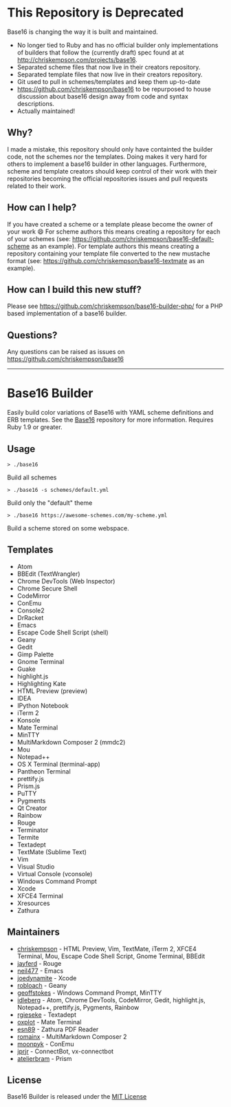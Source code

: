 # This Repository is Deprecated
Base16 is changing the way it is built and maintained.

- No longer tied to Ruby and has no official builder only implementations of builders that follow the (currently draft) spec found at at http://chriskempson.com/projects/base16.
- Separated scheme files that now live in their creators repository.
- Separated template files that now live in their creators repository.
- Git used to pull in schemes/templates and keep them up-to-date
- https://github.com/chriskempson/base16 to be repurposed to house discussion about base16 design away from code and syntax descriptions.
- Actually maintained!

## Why?
I made a mistake, this repository should only have containted the builder code, not the schemes nor the templates. Doing makes it very hard for others to implement a base16 builder in other languages. Furthermore, scheme and template creators should keep control of their work with their repositories becoming the official repositories issues and pull requests related to their work.

## How can I help?
If you have created a scheme or a template please become the owner of your work :smile: For scheme authors this means creating a repository for each of your schemes (see: https://github.com/chriskempson/base16-default-scheme as an example). For template authors this means creating a repository containing your template file converted to the new mustache format (see: https://github.com/chriskempson/base16-textmate as an example).

## How can I build this new stuff?
Please see https://github.com/chriskempson/base16-builder-php/ for a PHP based implementation of a base16 builder.

## Questions?
Any questions can be raised as issues on https://github.com/chriskempson/base16

<hr />

# Base16 Builder
Easily build color variations of Base16 with YAML scheme definitions and ERB templates.
See the [Base16](https://github.com/chriskempson/base16) repository for more information.
Requires Ruby 1.9 or greater.

## Usage
    > ./base16
Build all schemes

    > ./base16 -s schemes/default.yml
Build only the "default" theme

    > ./base16 https://awesome-schemes.com/my-scheme.yml
Build a scheme stored on some webspace.

## Templates
* Atom
* BBEdit (TextWrangler)
* Chrome DevTools (Web Inspector)
* Chrome Secure Shell
* CodeMirror
* ConEmu
* Console2
* DrRacket
* Emacs
* Escape Code Shell Script (shell)
* Geany
* Gedit
* Gimp Palette
* Gnome Terminal
* Guake
* highlight.js
* Highlighting Kate
* HTML Preview (preview)
* IDEA
* IPython Notebook
* iTerm 2
* Konsole
* Mate Terminal
* MinTTY
* MultiMarkdown Composer 2 (mmdc2)
* Mou
* Notepad++
* OS X Terminal (terminal-app)
* Pantheon Terminal
* prettify.js
* Prism.js
* PuTTY
* Pygments
* Qt Creator
* Rainbow
* Rouge
* Terminator
* Termite
* Textadept
* TextMate (Sublime Text)
* Vim
* Visual Studio
* Virtual Console (vconsole)
* Windows Command Prompt
* Xcode
* XFCE4 Terminal
* Xresources
* Zathura

## Maintainers
* [chriskempson](https://github.com/chriskempson) - HTML Preview, Vim, TextMate, iTerm 2, XFCE4 Terminal, Mou, Escape Code Shell Script, Gnome Terminal, BBEdit
* [jayferd](https://github.com/jayferd) - Rouge
* [neil477](https://github.com/neil477) - Emacs
* [joedynamite](https://github.com/joedynamite) - Xcode
* [robloach](https://github.com/robloach) - Geany
* [geoffstokes](https://github.com/geoffstokes) - Windows Command Prompt, MinTTY
* [idleberg](https://github.com/idleberg) - Atom, Chrome DevTools, CodeMirror, Gedit, highlight.js, Notepad++, prettify.js, Pygments, Rainbow
* [rgieseke](https://github.com/rgieseke) - Textadept
* [oxplot](https://github.com/oxplot) - Mate Terminal
* [esn89](https://github.com/esn89) - Zathura PDF Reader
* [romainx](https://github.com/romainx) - MultiMarkdown Composer 2
* [moonpyk](https://github.com/moonpyk) - ConEmu
* [jprjr](https://github.com/jprjr) - ConnectBot, vx-connectbot
* [atelierbram](https://github.com/atelierbram) - Prism

## License
Base16 Builder is released under the [MIT License](https://github.com/chriskempson/base16-builder/blob/master/LICENSE.md)
